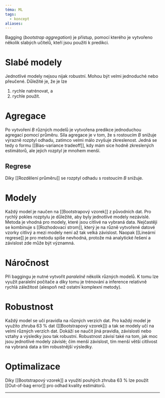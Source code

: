 ```yaml
---
téma: ML
tags:
  - koncept
aliases:
---
```

Bagging (*bootstrap aggregation*) je přístup, pomocí kterého je vytvořeno několik slabých učitelů, kteří jsou použiti k predikci. 
# Slabé modely
Jednotlivé modely nejsou nijak robustní. Mohou být velmi jednoduché nebo přeučené. Důležité je, že je lze
1) rychle natrénovat, a
2) rychle použít.
# Agregace
Po vytvoření $B$ různých modelů je vytvořena predikce jednoduchou agregací pomocí průměru. Síla agregace je v tom, že s rostoucím $B$ snižuje výrazně rozptyl odhadu, zatímco velmi málo zvyšuje zkreslenost. Jedná se tedy o formu [[Bias-variance tradeoff]], kdy mám sice hodně zkreslených estimátorů, ale jejich rozptyl je mnohem menší.
## Regrese
Díky [[Rozdělení průměru]] se rozptyl odhadu s rostoucím $B$ snižuje. 
# Modely
Každý model je naučen na [[Bootstrapový vzorek]] z původních dat. Pro rychlý pokles rozptylu je důležité, aby byly jednotlivé modely nezávislé.  Metoda je vhodná pro modely, které jsou citlivé na vybraná data. 
Nejčastěji se kombinuje s [[Rozhodovací strom]], který je na různě vytvořené datové vzorky citlivý a mezi modely není až tak velká závislost. Naopak [[Lineární regrese]] je pro metodu spíše nevhodná, protože má analytické řešení a závislost zde může být významná.
# Náročnost
Při baggingu je nutné vytvořit *paralelně* několik různých modelů. K tomu lze využít paralelní počítače a díky tomu je trénování a inference relativně rychlá záležitost (alespoň než ostatní komplexní metody).
# Robustnost
Každý model se učí pravidla na různých verzích dat. Pro každý model je využito zhruba 63 % dat ([[Bootstrapový vzorek]]) a tak se modely učí na velmi různých verzích dat. Dokáží se naučit jiná pravidla, závislosti nebo vztahy a výsledky jsou tak robustní. Robustnost závisí také na tom, jak moc jsou jednotlivé modely závislé; čím menší závislost, tím menší větší citlivost na vybraná data a tím robustnější výsledky.
# Optimalizace
Díky [[Bootstrapový vzorek]] a využití pouhých zhruba 63 % lze použít [[Out-of-bag error]] pro odhad kvality estimátorů.

- - -
